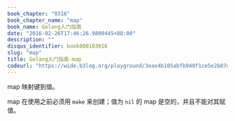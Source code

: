 ```yaml
---
book_chapter: "0316"
book_chapter_name: "map"
book_name: Golang入门指南
date: "2016-02-26T17:46:26.9809445+08:00"
description: ""
disqus_identifier: book000103016
slug: "map"
title: Golang入门指南-map
codeurl: "https://wide.b3log.org/playground/3eae4b105abfb940f1ce5e2b87de060f.go"
---
```


map 映射键到值。

map 在使用之前必须用 `make` 来创建；值为 `nil` 的 map 是空的，并且不能对其赋值。

<!-- ```go
package main

import "fmt"

type Vertex struct {
	Lat, Long float64
}

var m map[string]Vertex

func main() {
	m = make(map[string]Vertex)
	m["Bell Labs"] = Vertex{
		40.68433, -74.39967,
	}
	fmt.Println(m["Bell Labs"])
}

``` -->

